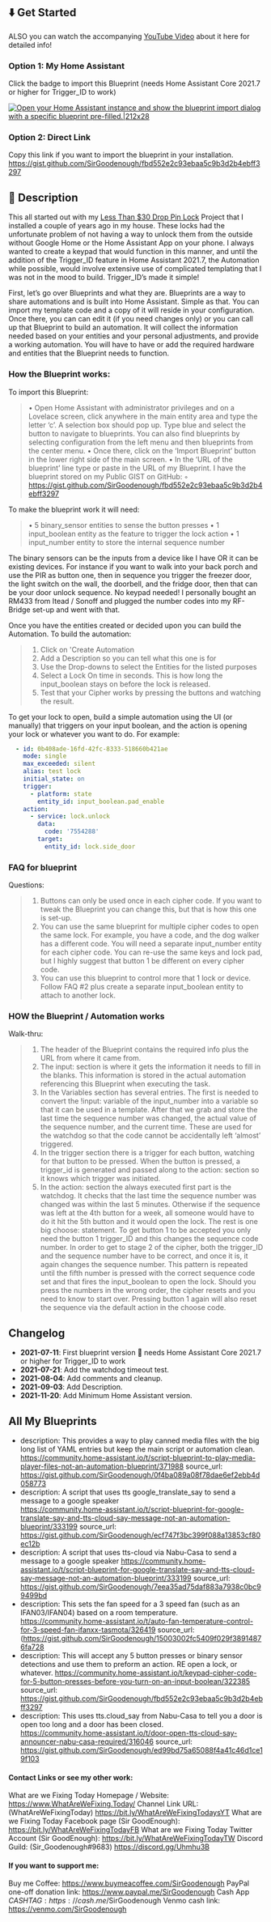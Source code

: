 ## :arrow_down: Get Started

ALSO you can watch the accompanying [YouTube Video](https://youtu.be/ZILTAZQPr_Q) about it here for detailed info!

### Option 1: My Home Assistant

Click the badge to import this Blueprint (needs Home Assistant Core 2021.7 or higher for Trigger_ID to work)

[![Open your Home Assistant instance and show the blueprint import dialog with a specific blueprint pre-filled.|212x28](upload://laxW40s3fqX5zPNuVspYWHAstt9) ](https://my.home-assistant.io/redirect/blueprint_import/?blueprint_url=https%3A%2F%2Fgist.github.com%2FSirGoodenough%2Ffbd552e2c93ebaa5c9b3d2b4ebff3297)

### Option 2: Direct Link

Copy this link if you want to import the blueprint in your installation.
https://gist.github.com/SirGoodenough/fbd552e2c93ebaa5c9b3d2b4ebff3297

## :page_facing_up: Description

This all started out with my <a href="https://whatarewefixing.today/125/tasmota-based-drop-pin-door-lock/" target="_blank">Less Than $30 Drop Pin Lock</a> Project that I installed a couple of years ago in my house.  These locks had the unfortunate problem of not having a way to unlock them from the outside without Google Home or the Home Assistant App on your phone.  I always wanted to create a keypad that would function in this manner, and until the addition of the Trigger_ID feature in Home Assistant 2021.7, the Automation while possible, would involve extensive use of complicated templating that I was not in the mood to build.  Trigger_ID’s made it simple!

First, let’s go over Blueprints and what they are.  Blueprints are a way to share automations and is built into Home Assistant.  Simple as that.  You can import my template code and a copy of it will reside in your configuration.  Once there, you can can edit it (if you need changes only) or you can call up that Blueprint to build an automation.  It will collect the information needed based on your entities and your personal adjustments, and provide a working automation.  You will have to have or add the required hardware and entities that the Blueprint needs to function.

### How the Blueprint works:

To import this Blueprint: 
> • Open Home Assistant with administrator privileges and on a Lovelace screen, click anywhere in the main entity area and type the letter ‘c’.  A selection box should pop up.  Type blue and select the button to navigate to blueprints.  You can also find blueprints by selecting configuration from the left menu and then blueprints from the center menu.
> • Once there, click on the ‘Import Blueprint’ button in the lower right side of the main screen.
> • In the ‘URL of the blueprint’ line type or paste in the URL of my Blueprint. I have the blueprint stored on my Public GIST on GitHub:
>  ◦   https://gist.github.com/SirGoodenough/fbd552e2c93ebaa5c9b3d2b4ebff3297

To make the blueprint work it will need:
> • 5 binary_sensor entities to sense the button presses
> • 1 input_boolean entity as the feature to trigger the lock action
> • 1 input_number entity to store the internal sequence number

The binary sensors can be the inputs from a device like I have OR it can be existing devices.  For instance if you want to walk into your back porch and use the PIR as button one, then in sequence you trigger the freezer door, the light switch on the wall, the doorbell, and the fridge door, then that can be your door unlock sequence.  No keypad needed!  I personally bought an RM433 from Itead / Sonoff and plugged the number codes into my RF-Bridge set-up and went with that.

Once you have the entities created or decided upon you can build the Automation.  To build the automation:  
> 1. Click on 'Create Automation
> 2. Add a Description so you can tell what this one is for
> 3. Use the Drop-downs to select the Entities for the listed purposes
> 4. Select a Lock On time in seconds.  This is how long the input_boolean stays on before the lock is released.
> 5. Test that your Cipher works by pressing the buttons and watching the result.

To get your lock to open, build a simple automation using the UI (or manually) that triggers on your input boolean, and the action is opening your lock or whatever you want to do.  For example:

```yaml
  - id: 0b408ade-16fd-42fc-8333-518660b421ae
    mode: single
    max_exceeded: silent
    alias: test lock
    initial_state: on
    trigger:
      - platform: state
        entity_id: input_boolean.pad_enable
    action:
      - service: lock.unlock
        data:
          code: '7554288'
        target:
          entity_id: lock.side_door
```

### FAQ for blueprint
Questions:
> 1. Buttons can only be used once in each cipher code.  If you want to tweak the Blueprint you can change this, but that is how this one is set-up.
>  2. You can use the same blueprint for multiple cipher codes to open the same lock.  For example, you have a code, and the dog walker has a different code. You will need a separate input_number entity for each cipher code.  You can re-use the same keys and lock pad, but I highly suggest that button 1 be different on every cipher code.
>  3. You can use this blueprint to control more that 1 lock or device.  Follow FAQ #2 plus create a separate input_boolean entity to attach to another lock.

### HOW the Blueprint / Automation works
Walk-thru:
> 1. The header of the Blueprint contains the required info plus the URL from where it came from.
> 2. The input: section is where it gets the information it needs to fill in the blanks. This information is stored in the actual automation referencing this Blueprint when executing the task.
> 3. In the Variables section has several entries. The first is needed to convert the !input: variable of the input_number into a variable so that it can be used in a template. After that we grab and store the last time the sequence number was changed, the actual value of the sequence number, and the current time. These are used for the watchdog so that the code cannot be accidentally left ‘almost’ triggered.
> 4. In the trigger section there is a trigger for each button, watching for that button to be pressed. When the button is pressed, a trigger_id is generated and passed along to the action: section so it knows which trigger was initiated.
> 5. In the action: section the always executed first part is the watchdog. It checks that the last time the sequence number was changed was within the last 5 minutes. Otherwise if the sequence was left at the 4th button for a week, all someone would have to do it hit the 5th button and it would open the lock.
The rest is one big choose: statement. To get button 1 to be accepted you only need the button 1 trigger_ID and this changes the sequence code number. In order to get to stage 2 of the cipher, both the trigger_ID and the sequence number have to be correct, and once it is, it again changes the sequence number. This pattern is repeated until the fifth number is pressed with the correct sequence code set and that fires the input_boolean to open the lock. Should you press the numbers in the wrong order, the cipher resets and you need to know to start over. Pressing button 1 again will also reset the sequence via the default action in the choose code.

## Changelog

* **2021-07-11**: First blueprint version :tada:
                        needs Home Assistant Core 2021.7 or higher for Trigger_ID to work
* **2021-07-21**: Add the watchdog timeout test.
* **2021-08-04**: Add comments and cleanup.
* **2021-09-03**: Add Description.
* **2021-11-20**: Add Minimum Home Assistant version.

## All My Blueprints

* description: This provides a way to play canned media files with the big long list of YAML entries but keep the main script or automation clean. 
    https://community.home-assistant.io/t/script-blueprint-to-play-media-player-files-not-an-automation-blueprint/371988 
    source_url: https://gist.github.com/SirGoodenough/0f4ba089a08f78dae6ef2ebb4d058773
* description: A script that uses tts google_translate_say to send a message to a google speaker  
    https://community.home-assistant.io/t/script-blueprint-for-google-translate-say-and-tts-cloud-say-message-not-an-automation-blueprint/333199 
    source_url: https://gist.github.com/SirGoodenough/ecf747f3bc399f088a13853cf80ec12b 
* description: A script that uses tts-cloud via Nabu-Casa to send a message to a google speaker 
    https://community.home-assistant.io/t/script-blueprint-for-google-translate-say-and-tts-cloud-say-message-not-an-automation-blueprint/333199 
    source_url: https://gist.github.com/SirGoodenough/7eea35ad75daf883a7938c0bc99499bd
* description: This sets the fan speed for a 3 speed fan (such as an IFAN03/IFAN04) based on a room temperature. 
    https://community.home-assistant.io/t/auto-fan-temperature-control-for-3-speed-fan-ifanxx-tasmota/326419 
    source_url: (https://gist.github.com/SirGoodenough/15003002fc5409f029f38914876fa728 
* description: This will accept any 5 button presses or binary sensor detections and use them to preform an action.  RE open a lock, or whatever.
    https://community.home-assistant.io/t/keypad-cipher-code-for-5-button-presses-before-you-turn-on-an-input-boolean/322385 
    source_url: https://gist.github.com/SirGoodenough/fbd552e2c93ebaa5c9b3d2b4ebff3297 
* description: This uses tts.cloud_say from Nabu-Casa to tell you a door is open too long and a door has been closed.  
    https://community.home-assistant.io/t/door-open-tts-cloud-say-announcer-nabu-casa-required/316046 
    source_url: https://gist.github.com/SirGoodenough/ed99bd75a65088f4a41c46d1ce19f103 

#### Contact Links or see my other work:
What are we Fixing Today Homepage / Website:        https://www.WhatAreWeFixing.Today/
Channel Link URL: (WhatAreWeFixingToday)             https://bit.ly/WhatAreWeFixingTodaysYT
What are we Fixing Today Facebook page (Sir GoodEnough):         https://bit.ly/WhatAreWeFixingTodayFB
What are we Fixing Today Twitter Account (Sir GoodEnough):         https://bit.ly/WhatAreWeFixingTodayTW
Discord Guild: (Sir_Goodenough#9683)                     https://discord.gg/Uhmhu3B

#### If you want to support me:
Buy me Coffee:                                        https://www.buymeacoffee.com/SirGoodenough
PayPal one-off donation link:                    https://www.paypal.me/SirGoodenough
Cash App $CASHTAG:                             https://cash.me/$SirGoodenough
Venmo cash link:                                      https://venmo.com/SirGoodenough 
  